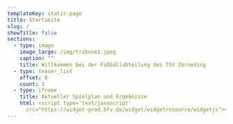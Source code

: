 ```yaml
---
templateKey: static-page
title: Startseite
slug: /
showTitle: false
sections:
  - type: image
    image_large: /img/tribune1.jpeg
    caption: ""
    title: Willkommen bei der Fußballabteilung des TSV Zorneding
  - type: teaser_list
    offset: 0
    count: 3
  - type: iframe
    title: Aktueller Spielplan und Ergebnisse
    html: <script type='text/javascript'
      src="https://widget-prod.bfv.de/widget/widgetresource/widgetjs"></script>
---
```

